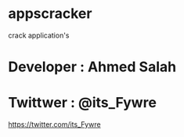 # appscracker
crack application's

# Developer : Ahmed Salah
# Twittwer  : @its_Fywre

https://twitter.com/its_Fywre
